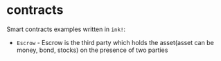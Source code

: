 # contracts

Smart contracts examples written in `ink!`:
* `Escrow` - Escrow is the third party which holds the asset(asset can be money, bond, stocks) on the presence of two parties

